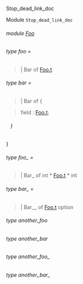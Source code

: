 Stop_dead_link_doc

Module `Stop_dead_link_doc`

<a id="module-Foo"></a>

###### module [Foo](Stop_dead_link_doc.Foo.md)

<a id="type-foo"></a>

###### type foo = 

<a id="type-foo.Bar"></a>

> | Bar of [Foo.t](Stop_dead_link_doc.Foo.md#type-t)

<a id="type-bar"></a>

###### type bar = 

<a id="type-bar.Bar"></a>

> | Bar of {

<a id="type-bar.field"></a>

> field : [Foo.t](Stop_dead_link_doc.Foo.md#type-t);

######    }

}

<a id="type-foo_"></a>

###### type foo_ = 

<a id="type-foo_.Bar_"></a>

> | Bar_ of int * [Foo.t](Stop_dead_link_doc.Foo.md#type-t) * int

<a id="type-bar_"></a>

###### type bar_ = 

<a id="type-bar_.Bar__"></a>

> | Bar__ of [Foo.t](Stop_dead_link_doc.Foo.md#type-t) option

<a id="type-another_foo"></a>

###### type another_foo

<a id="type-another_bar"></a>

###### type another_bar

<a id="type-another_foo_"></a>

###### type another_foo_

<a id="type-another_bar_"></a>

###### type another_bar_
